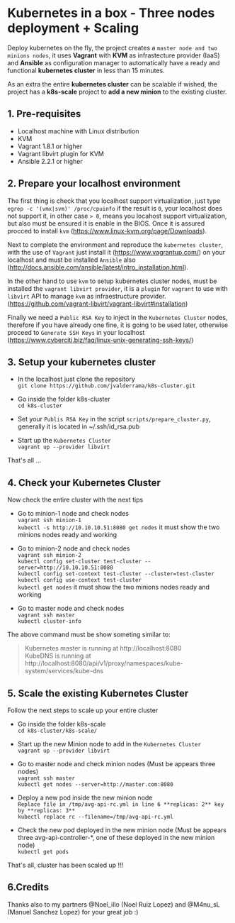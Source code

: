 # Kubernetes in a box - Three nodes deployment + Scaling

Deploy kubernetes on the fly, the project creates a ``master node and two minions nodes``,
it uses **Vagrant** with **KVM** as infrastecture provider (IaaS) and **Ansible** as configuration manager
to automatically have a ready and functional **kubernetes cluster** in less than 15 minutes.

As an extra the entire **kubernetes cluster** can be scalable if wished, the project has a **k8s-scale** project
to **add a new minion** to the existing cluster.

## 1. Pre-requisites

* Localhost machine with Linux distribution
* KVM
* Vagrant 1.8.1 or higher
* Vagrant libvirt plugin for KVM
* Ansible 2.2.1 or higher

## 2. Prepare your localhost environment

The first thing is check that you localhost support virtualization, just type 
``egrep -c '(vmx|svm)' /proc/cpuinfo`` if the result is ``0``, your localhost does not support it, 
in other case ``> 0``, means you locahost support virtualization, but also must be ensured it is enable 
in the BIOS. Once it is assured procced to install ``kvm`` (https://www.linux-kvm.org/page/Downloads).

Next to complete the environment and reproduce the ``kubernetes cluster``, 
with the use of ``Vagrant`` just install it (https://www.vagrantup.com/) on your localhost and must be 
installed ``Ansible`` also (http://docs.ansible.com/ansible/latest/intro_installation.html).

In the other hand to use ``kvm`` to setup kubernetes cluster nodes, must be installed the ``vagrant libvirt provider``,
it is a ``plugin`` for ``vagrant`` to use with ``libvirt`` API to manage ``kvm`` as infraestructure provider.
(https://github.com/vagrant-libvirt/vagrant-libvirt#installation) 

Finally we need a ``Public RSA Key`` to inject in the ``Kubernetes Cluster`` nodes, therefore if you have already 
one fine, it is going to be used later, otherwise proceed to ``Generate SSH Keys`` in your localhost
(https://www.cyberciti.biz/faq/linux-unix-generating-ssh-keys/)

## 3. Setup your kubernetes cluster

* In the localhost just clone the repository   
   ``git clone https://github.com/jvalderrama/k8s-cluster.git``

* Go inside the folder k8s-cluster  
   ``cd k8s-cluster``

* Set your ``Publis RSA Key`` in the script ``scripts/prepare_cluster.py``, generally it is located in ~/.ssh/id_rsa.pub

* Start up the ``Kubernetes Cluster``  
   ``vagrant up --provider libvirt``

That's all ...

## 4. Check your Kubernetes Cluster

Now check the entire cluster with the next tips

* Go to minion-1 node and check nodes  
  ``vagrant ssh minion-1``  
  ``kubectl -s http://10.10.10.51:8080 get nodes`` it must show the two minions nodes ready and working

* Go to minion-2 node and check nodes  
  ``vagrant ssh minion-2``  
  ``kubectl config set-cluster test-cluster --server=http://10.10.10.51:8080``  
  ``kubectl config set-context test-cluster --cluster=test-cluster``  
  ``kubectl config use-context test-cluster``  
  ``kubectl get nodes`` it must show the two minions nodes ready and working

* Go to master node and check nodes  
  ``vagrant ssh master``  
  ``kubectl cluster-info``  

The above command must be show someting similar to:  
   
>Kubernetes master is running at http://localhost:8080   
>KubeDNS is running at http://localhost:8080/api/v1/proxy/namespaces/kube-system/services/kube-dns

## 5. Scale the existing Kubernetes Cluster

Follow the next steps to scale up your entire cluster

* Go inside the folder k8s-scale   
  ``cd k8s-cluster/k8s-scale/``   

* Start up the new Minion node to add in the ``Kubernetes Cluster``  
   ``vagrant up --provider libvirt``  

* Go to master node and check minion nodes (Must be appears three nodes)  
  ``vagrant ssh master``  
  ``kubectl get nodes --server=http://master.com:8080``  

* Deploy a new pod inside the new minion node  
  ``Replace file in /tmp/avg-api-rc.yml in line 6 **replicas: 2** key by **replicas: 3**``  
  ``kubectl replace rc --filename=/tmp/avg-api-rc.yml``  

* Check the new pod deployed in the new minion node (Must be appears three avg-api-controller-*, one of these deployed
  in the new minion node)  
  ``kubectl get pods``  

That's all, cluster has been scaled up !!!

## 6.Credits

Thanks also to my partners @Noel_illo (Noel Ruiz Lopez) and @M4nu_sL (Manuel Sanchez Lopez) for your great job :)

